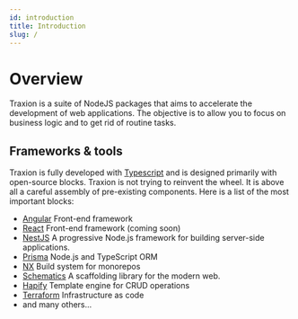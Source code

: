```yaml
---
id: introduction
title: Introduction
slug: /
---
```


# Overview

Traxion is a suite of NodeJS packages that aims to accelerate the development of web applications.
The objective is to allow you to focus on business logic and to get rid of routine tasks.

## Frameworks & tools

Traxion is fully developed with [Typescript](https://www.typescriptlang.org/) and is designed primarily with open-source blocks.
Traxion is not trying to reinvent the wheel. It is above all a careful assembly of pre-existing components.
Here is a list of the most important blocks:

- [Angular](https://angular.io/) Front-end framework
- [React](https://reactjs.org/) Front-end framework (coming soon)
- [NestJS](https://nestjs.com/) A progressive Node.js framework for building server-side applications.
- [Prisma](https://www.prisma.io/) Node.js and TypeScript ORM
- [NX](https://nx.dev/) Build system for monorepos
- [Schematics](https://github.com/angular/angular-cli/tree/master/packages/angular_devkit/schematics) A scaffolding library for the modern web.
- [Hapify](https://docs.hapify.io/) Template engine for CRUD operations
- [Terraform](https://www.terraform.io/) Infrastructure as code
- and many others...
